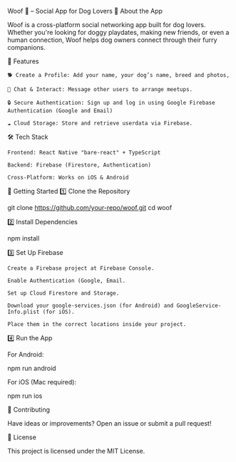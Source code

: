 Woof 🐶 – Social App for Dog Lovers
📱 About the App

Woof is a cross-platform social networking app built for dog lovers. Whether you're looking for doggy playdates, making new friends, or even a human connection, Woof helps dog owners connect through their furry companions.

🌟 Features

    🐕 Create a Profile: Add your name, your dog’s name, breed and photos,

    💬 Chat & Interact: Message other users to arrange meetups.

    🔒 Secure Authentication: Sign up and log in using Google Firebase Authentication (Google and Email)

    ☁️ Cloud Storage: Store and retrieve userdata via Firebase.

🛠️ Tech Stack

    Frontend: React Native "bare-react" + TypeScript

    Backend: Firebase (Firestore, Authentication)

    Cross-Platform: Works on iOS & Android

🚀 Getting Started
1️⃣ Clone the Repository

git clone https://github.com/your-repo/woof.git
cd woof

2️⃣ Install Dependencies

npm install

3️⃣ Set Up Firebase

    Create a Firebase project at Firebase Console.

    Enable Authentication (Google, Email.

    Set up Cloud Firestore and Storage.

    Download your google-services.json (for Android) and GoogleService-Info.plist (for iOS).

    Place them in the correct locations inside your project.

4️⃣ Run the App

For Android:

npm run android

For iOS (Mac required):

npm run ios

🤝 Contributing

Have ideas or improvements? Open an issue or submit a pull request!

📜 License

This project is licensed under the MIT License.
